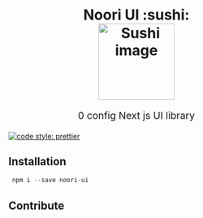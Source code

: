 <h1 align="center">
  Noori UI :sushi: 
  <br>
  <img src="https://user-images.githubusercontent.com/17183291/144469816-f79d4426-375b-4260-9d8d-d9646c336158.png" alt="Sushi image" title="Noori UI" width="150">
  <br>
</h1>

<p align="center" style="font-size: 1.2rem;">0 config Next js UI library</p>

[![code style: prettier](https://img.shields.io/badge/code_style-prettier-ff69b4.svg?style=flat-square)](https://github.com/prettier/prettier)

## Installation

```js
 npm i --save noori-ui
```

## Contribute
